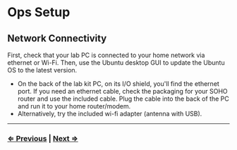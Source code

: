 # Ops Setup

## Network Connectivity

First, check that your lab PC is connected to your home network via ethernet or Wi-Fi. Then, use the Ubuntu desktop GUI to update the Ubuntu OS to the latest version.

- On the back of the lab kit PC, on its I/O shield, you'll find the ethernet port. If you need an ethernet cable, check the packaging for your SOHO router and use the included cable. Plug the cable into the back of the PC and run it to your home router/modem.
- Alternatively, try the included wi-fi adapter (antenna with USB).

---

### [⇐ Previous](../README.md) | [Next ⇒](./2-update.md)
